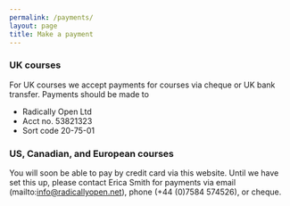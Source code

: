 ```yaml
---
permalink: /payments/
layout: page
title: Make a payment
---
```


### UK courses

For UK courses we accept payments for courses via cheque or UK bank transfer. Payments should be made to

- Radically Open Ltd
- Acct no. 53821323
- Sort code 20-75-01


### US, Canadian, and European courses

You will soon be able to pay by credit card via this website. Until we have set this up, please contact Erica Smith for payments via email (mailto:info@radicallyopen.net), phone (+44 (0)7584 574526), or cheque.
